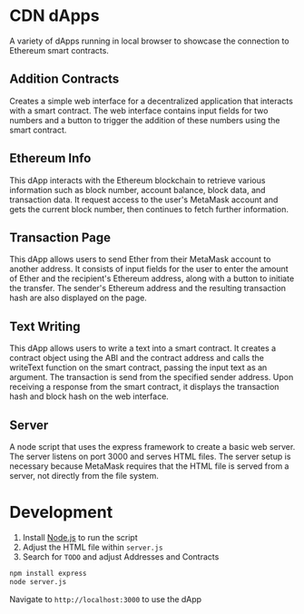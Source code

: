 # CDN dApps

A variety of dApps running in local browser to showcase the connection to Ethereum smart contracts.

## Addition Contracts

Creates a simple web interface for a decentralized application that interacts with a smart contract. The web interface contains input fields for two numbers and a button to trigger the addition of these numbers using the smart contract.

## Ethereum Info

This dApp interacts with the Ethereum blockchain to retrieve various information such as block number, account balance, block data, and transaction data. It request access to the user's MetaMask account and gets the current block number, then continues to fetch further information.

## Transaction Page

This dApp allows users to send Ether from their MetaMask account to another address. It consists of input fields for the user to enter the amount of Ether and the recipient's Ethereum address, along with a button to initiate the transfer. The sender's Ethereum address and the resulting transaction hash are also displayed on the page.

## Text Writing

This dApp allows users to write a text into a smart contract. It creates a contract object using the ABI and the contract address and
calls the writeText function on the smart contract, passing the input text as an argument. The transaction is send from the specified sender address. Upon receiving a response from the smart contract, it displays the transaction hash and block hash on the web interface.

## Server

A node script that uses the express framework to create a basic web server. The server listens on port 3000 and serves HTML files. The server setup is necessary because MetaMask requires that the HTML file is served from a server, not directly from the file system.

# Development

1. Install [Node.js](https://nodejs.org/en/download/) to run the script
2. Adjust the HTML file within `server.js`
3. Search for `TODO` and adjust Addresses and Contracts

```bash
npm install express
node server.js
```

Navigate to `http://localhost:3000` to use the dApp
